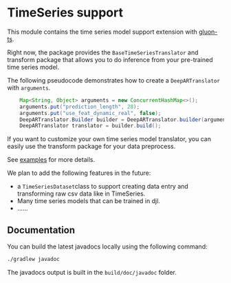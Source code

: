 # TimeSeries support

This module contains the time series model support extension with [gluon-ts](https://github.com/awslabs/gluon-ts).

Right now, the package provides the `BaseTimeSeriesTranslator` and transform package that allows you to do inference from your pre-trained time series model.

The following pseudocode demonstrates how to create a `DeepARTranslator` with `arguments`.

```java
	Map<String, Object> arguments = new ConcurrentHashMap<>();
	arguments.put("prediction_length", 28);
	arguments.put("use_feat_dynamic_real", false);
	DeepARTranslator.Builder builder = DeepARTranslator.builder(arguments);
	DeepARTranslator translator = builder.build();
```

If you want to customize your own time series model translator, you can easily use the transform package for your data preprocess.

See [examples](./src/main/java/ai/djl/timeseries/examples) for more details.

We plan to add the following features in the future:

- a `TimeSeriesDataset`class to support creating data entry and transforming raw csv data like in TimeSeries.
- Many time series models that can be trained in djl.
- ......

## Documentation

You can build the latest javadocs locally using the following command:

```sh
./gradlew javadoc
```

The javadocs output is built in the `build/doc/javadoc` folder.